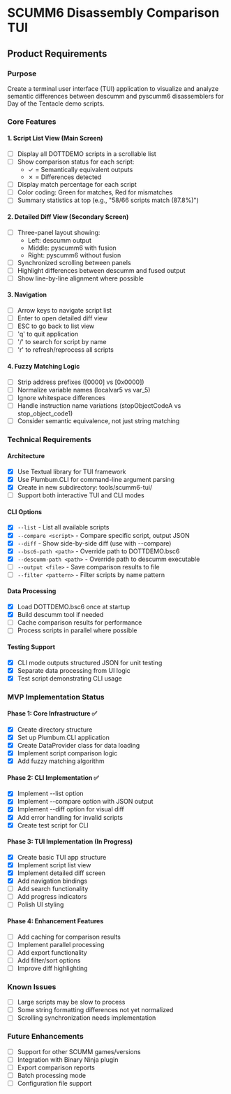# SCUMM6 Disassembly Comparison TUI

## Product Requirements

### Purpose
Create a terminal user interface (TUI) application to visualize and analyze semantic differences between descumm and pyscumm6 disassemblers for Day of the Tentacle demo scripts.

### Core Features

#### 1. Script List View (Main Screen)
- [ ] Display all DOTTDEMO scripts in a scrollable list
- [ ] Show comparison status for each script:
  - ✓ = Semantically equivalent outputs  
  - ✗ = Differences detected
- [ ] Display match percentage for each script
- [ ] Color coding: Green for matches, Red for mismatches
- [ ] Summary statistics at top (e.g., "58/66 scripts match (87.8%)")

#### 2. Detailed Diff View (Secondary Screen)
- [ ] Three-panel layout showing:
  - Left: descumm output
  - Middle: pyscumm6 with fusion
  - Right: pyscumm6 without fusion
- [ ] Synchronized scrolling between panels
- [ ] Highlight differences between descumm and fused output
- [ ] Show line-by-line alignment where possible

#### 3. Navigation
- [ ] Arrow keys to navigate script list
- [ ] Enter to open detailed diff view
- [ ] ESC to go back to list view
- [ ] 'q' to quit application
- [ ] '/' to search for script by name
- [ ] 'r' to refresh/reprocess all scripts

#### 4. Fuzzy Matching Logic
- [ ] Strip address prefixes ([0000] vs [0x0000])
- [ ] Normalize variable names (localvar5 vs var_5)
- [ ] Ignore whitespace differences
- [ ] Handle instruction name variations (stopObjectCodeA vs stop_object_code1)
- [ ] Consider semantic equivalence, not just string matching

### Technical Requirements

#### Architecture
- [x] Use Textual library for TUI framework
- [x] Use Plumbum.CLI for command-line argument parsing
- [x] Create in new subdirectory: tools/scumm6-tui/
- [ ] Support both interactive TUI and CLI modes

#### CLI Options
- [x] `--list` - List all available scripts
- [x] `--compare <script>` - Compare specific script, output JSON
- [x] `--diff` - Show side-by-side diff (use with --compare)
- [x] `--bsc6-path <path>` - Override path to DOTTDEMO.bsc6
- [x] `--descumm-path <path>` - Override path to descumm executable
- [ ] `--output <file>` - Save comparison results to file
- [ ] `--filter <pattern>` - Filter scripts by name pattern

#### Data Processing
- [x] Load DOTTDEMO.bsc6 once at startup
- [x] Build descumm tool if needed
- [ ] Cache comparison results for performance
- [ ] Process scripts in parallel where possible

#### Testing Support
- [x] CLI mode outputs structured JSON for unit testing
- [x] Separate data processing from UI logic
- [x] Test script demonstrating CLI usage

### MVP Implementation Status

#### Phase 1: Core Infrastructure ✅
- [x] Create directory structure
- [x] Set up Plumbum.CLI application
- [x] Create DataProvider class for data loading
- [x] Implement script comparison logic
- [x] Add fuzzy matching algorithm

#### Phase 2: CLI Implementation ✅
- [x] Implement --list option
- [x] Implement --compare option with JSON output
- [x] Implement --diff option for visual diff
- [x] Add error handling for invalid scripts
- [x] Create test script for CLI

#### Phase 3: TUI Implementation (In Progress)
- [x] Create basic TUI app structure
- [x] Implement script list view
- [x] Implement detailed diff screen
- [x] Add navigation bindings
- [ ] Add search functionality
- [ ] Add progress indicators
- [ ] Polish UI styling

#### Phase 4: Enhancement Features
- [ ] Add caching for comparison results
- [ ] Implement parallel processing
- [ ] Add export functionality
- [ ] Add filter/sort options
- [ ] Improve diff highlighting

### Known Issues
- [ ] Large scripts may be slow to process
- [ ] Some string formatting differences not yet normalized
- [ ] Scrolling synchronization needs implementation

### Future Enhancements
- [ ] Support for other SCUMM games/versions
- [ ] Integration with Binary Ninja plugin
- [ ] Export comparison reports
- [ ] Batch processing mode
- [ ] Configuration file support